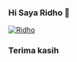 ### Hi Saya Ridho 👋
[![Ridho](https://telegra.ph/file/44cb4c56063e6f69d9099.gif)](https://t.me/OdierBambi)

### Terima kasih

